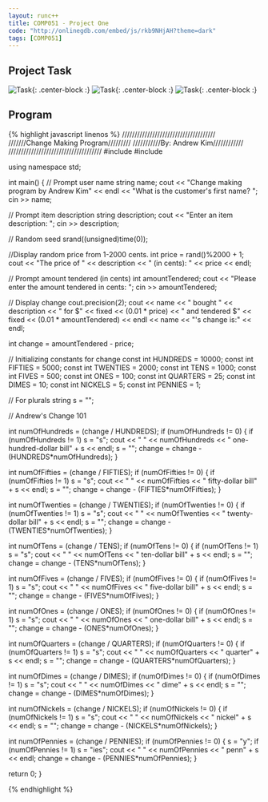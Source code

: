 ```yaml
---
layout: runc++
title: COMP051 - Project One
code: "http://onlinegdb.com/embed/js/rkb9NHjAH?theme=dark"
tags: [COMP051]
---
```


## Project Task

![Task](http://andrewjkim.me/college/COMP051/PROJECT_ONE/1.jpg){: .center-block :}
![Task](http://andrewjkim.me/college/COMP051/PROJECT_ONE/2.jpg){: .center-block :}
![Task](http://andrewjkim.me/college/COMP051/PROJECT_ONE/3.jpg){: .center-block :}

## Program

{% highlight javascript linenos %}
/////////////////////////////////////
///////Change Making Program/////////
///////////By: Andrew Kim////////////
/////////////////////////////////////
#include <iostream>
#include <string>

using namespace std;

int main()
{
  // Prompt user name
  string name;
  cout << "Change making program by Andrew Kim" << endl
        << "What is the customer's first name? ";
  cin >> name;
  
  // Prompt item description
  string description;
  cout << "Enter an item description: ";
  cin >> description;
 
  // Random seed
  srand((unsigned)time(0));
  
  //Display random price from 1-2000 cents.
  int price = rand()%2000 + 1;
  cout << "The price of " << description << " (in cents): " << price << endl;
  
  // Prompt amount tendered (in cents)
  int amountTendered;
  cout << "Please enter the amount tendered in cents: ";
  cin >> amountTendered;
  
  // Display change
  cout.precision(2);
  cout << name << " bought " << description << " for $" << fixed << (0.01 * price) << " and tendered $" 
  << fixed << (0.01 * amountTendered) << endl
  << name << "'s change is:" << endl;
  
  int change = amountTendered - price;
  
  // Initializing constants for change
  const int HUNDREDS = 10000;
  const int FIFTIES = 5000;
  const int TWENTIES = 2000;
  const int TENS = 1000;
  const int FIVES = 500;
  const int ONES = 100;
  const int QUARTERS = 25;
  const int DIMES = 10;
  const int NICKELS = 5;
  const int PENNIES = 1;
  
  // For plurals
  string s = "";
  
  // Andrew's Change 101
  
  int numOfHundreds = (change / HUNDREDS);
  if (numOfHundreds != 0) {
      if (numOfHundreds != 1)
        s = "s";
      cout << "         " << numOfHundreds << " one-hundred-dollar bill" + s << endl;
      s = "";
      change = change - (HUNDREDS*numOfHundreds);
  }
  
  int numOfFifties = (change / FIFTIES);
  if (numOfFifties != 0) {
      if (numOfFifties != 1)
        s = "s";
      cout << "         " << numOfFifties << " fifty-dollar bill" + s << endl;
      s = "";
      change = change - (FIFTIES*numOfFifties);
  }
  
  int numOfTwenties = (change / TWENTIES);
  if (numOfTwenties != 0) {
      if (numOfTwenties != 1)
        s = "s";
      cout << "         " << numOfTwenties << " twenty-dollar bill" + s << endl;
      s = "";
      change = change - (TWENTIES*numOfTwenties);
  }
  
  int numOfTens = (change / TENS);
  if (numOfTens != 0) {
      if (numOfTens != 1)
        s = "s";
      cout << "         " << numOfTens << " ten-dollar bill" + s << endl;
      s = "";
      change = change - (TENS*numOfTens);
  }
  
  int numOfFives = (change / FIVES);
  if (numOfFives != 0) {
      if (numOfFives != 1)
        s = "s";
      cout << "         " << numOfFives << " five-dollar bill" + s << endl;
      s = "";
      change = change - (FIVES*numOfFives);
  }
  
  int numOfOnes = (change / ONES);
  if (numOfOnes != 0) {
      if (numOfOnes != 1)
        s = "s";
      cout << "         " << numOfOnes << " one-dollar bill" + s << endl;
      s = "";
      change = change - (ONES*numOfOnes);
  }
  
  int numOfQuarters = (change / QUARTERS);
  if (numOfQuarters != 0) {
      if (numOfQuarters != 1)
        s = "s";
      cout << "         " << numOfQuarters << " quarter" + s << endl;
      s = "";
      change = change - (QUARTERS*numOfQuarters);
  }
  
  int numOfDimes = (change / DIMES);
  if (numOfDimes != 0) {
      if (numOfDimes != 1)
        s = "s";
      cout << "         " << numOfDimes << " dime" + s << endl;
      s = "";
      change = change - (DIMES*numOfDimes);
  }
  
  int numOfNickels = (change / NICKELS);
  if (numOfNickels != 0) {
      if (numOfNickels != 1)
        s = "s";
      cout << "         " << numOfNickels << " nickel" + s << endl;
      s = "";
      change = change - (NICKELS*numOfNickels);
  }
  
  int numOfPennies = (change / PENNIES);
  if (numOfPennies != 0) {
      s = "y";
      if (numOfPennies != 1)
        s = "ies";
      cout << "         " << numOfPennies << " penn" + s << endl;
      change = change - (PENNIES*numOfPennies);
  }
  
  return 0;
}

{% endhighlight %}
